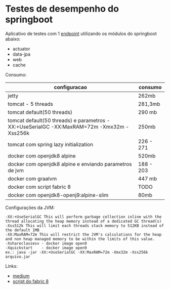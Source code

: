 # Testes de desempenho do springboot

Aplicativo de testes com 1 [endpoint](http://localhost:9000/v1/topicos) utilizando os módulos do springboot abaixo:   
- actuator   
- data-jpa     
- web   
- cache     

Consumo:   

| configuracao  | consumo  |
|---|---|
|  jetty  |  262mb |
|  tomcat - 5 threads |  281,3mb |
|  tomcat default(50 threads) |  290 mb |
|  tomcat default(50 threads) e parametros -XX:+UseSerialGC -XX:MaxRAM=72m -Xmx32m -Xss256k |  250mb  |
|  tomcat com spring lazy initialization |  226 - 271 |
|  docker com openjdk8 alpine |  520mb |
|  docker com openjdk8 alpine e enviando parametros de jvm  |  188 - 203 |
|  docker com graalvm  |  447 mb |
|  docker com script fabric 8 | TODO  |
|  docker com openjdk8-openj9:alpine-slim|  80mb |


Configurações da JVM:        

```
-XX:+UseSerialGC This will perform garbage collection inline with the thread allocating the heap memory instead of a dedicated GC thread(s)   
-Xss512k This will limit each threads stack memory to 512KB instead of the default 1MB   
-XX:MaxRAM=72m This will restrict the JVM's calculations for the heap and non heap managed memory to be within the limits of this value.
-Xshareclassesv - docker image open9
-Xquickstart    - docker image open9
ex.: java -jar -XX:+UseSerialGC -XX:MaxRAM=72m -Xmx32m -Xss256k arquivo.jar   
```


Links:   
- [medium](https://medium.com/@jean_sossmeier/spring-boot-jvm-1eea422be930)
- [script do fabric 8](https://github.com/fabric8io-images/run-java-sh/blob/master/fish-pepper/run-java-sh/fp-files/run-java.sh)
